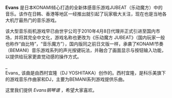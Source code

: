 

**Evans**
是日本KONAMI倾心打造的全新体感音乐游戏JUBEAT（乐动魔方）中的音乐。该作在日韩、香港等地区一经推出就引起了玩家极大关注，现在也是当地各大机厅最热门的音乐游戏。

  
该大型音乐街机游戏早已由世宇公司于2010年4月8日代理并正式引进至国内市场，并将其完全中文化，游戏名称也更改为《乐动魔方
JUBEAT》（国内玩家一般也称作“由比特”，“音乐魔方”），国内版同之前日文版一样，承袭了KONAMI节奏（BEMANI）音乐游戏系列的声光按键玩法，并融合了画面显示与按钮输入功能，以提供给玩家更直觉动感的操作方式。

_  
Evans_ 该曲是由西村宜隆（DJ YOSHITAKA）创作的。西村宜隆，是科乐美旗下的游戏音乐作曲家和DJ，主要为BEMANI系列游戏提供乐曲。

  
这里我们提供 _Evans钢琴谱_ ，希望大家喜欢。

